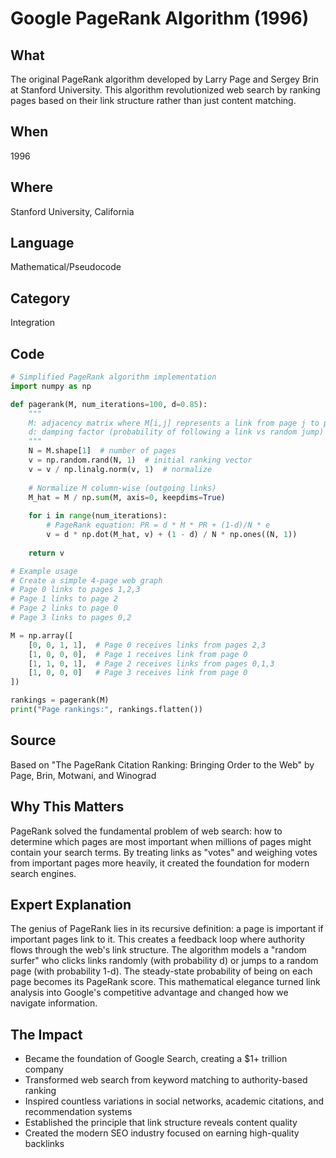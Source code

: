 # Google PageRank Algorithm (1996)

## What
The original PageRank algorithm developed by Larry Page and Sergey Brin at Stanford University. This algorithm revolutionized web search by ranking pages based on their link structure rather than just content matching.

## When
1996

## Where
Stanford University, California

## Language
Mathematical/Pseudocode

## Category
Integration

## Code
```python
# Simplified PageRank algorithm implementation
import numpy as np

def pagerank(M, num_iterations=100, d=0.85):
    """
    M: adjacency matrix where M[i,j] represents a link from page j to page i
    d: damping factor (probability of following a link vs random jump)
    """
    N = M.shape[1]  # number of pages
    v = np.random.rand(N, 1)  # initial ranking vector
    v = v / np.linalg.norm(v, 1)  # normalize
    
    # Normalize M column-wise (outgoing links)
    M_hat = M / np.sum(M, axis=0, keepdims=True)
    
    for i in range(num_iterations):
        # PageRank equation: PR = d * M * PR + (1-d)/N * e
        v = d * np.dot(M_hat, v) + (1 - d) / N * np.ones((N, 1))
    
    return v

# Example usage
# Create a simple 4-page web graph
# Page 0 links to pages 1,2,3
# Page 1 links to page 2  
# Page 2 links to page 0
# Page 3 links to pages 0,2

M = np.array([
    [0, 0, 1, 1],  # Page 0 receives links from pages 2,3
    [1, 0, 0, 0],  # Page 1 receives link from page 0
    [1, 1, 0, 1],  # Page 2 receives links from pages 0,1,3
    [1, 0, 0, 0]   # Page 3 receives link from page 0
])

rankings = pagerank(M)
print("Page rankings:", rankings.flatten())
```

## Source
Based on "The PageRank Citation Ranking: Bringing Order to the Web" by Page, Brin, Motwani, and Winograd

## Why This Matters
PageRank solved the fundamental problem of web search: how to determine which pages are most important when millions of pages might contain your search terms. By treating links as "votes" and weighing votes from important pages more heavily, it created the foundation for modern search engines.

## Expert Explanation
The genius of PageRank lies in its recursive definition: a page is important if important pages link to it. This creates a feedback loop where authority flows through the web's link structure. The algorithm models a "random surfer" who clicks links randomly (with probability d) or jumps to a random page (with probability 1-d). The steady-state probability of being on each page becomes its PageRank score. This mathematical elegance turned link analysis into Google's competitive advantage and changed how we navigate information.

## The Impact
- Became the foundation of Google Search, creating a $1+ trillion company
- Transformed web search from keyword matching to authority-based ranking
- Inspired countless variations in social networks, academic citations, and recommendation systems
- Established the principle that link structure reveals content quality
- Created the modern SEO industry focused on earning high-quality backlinks
